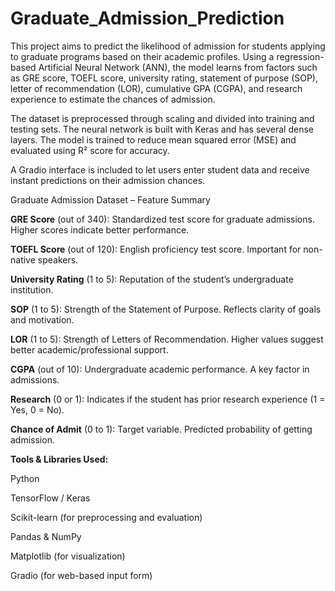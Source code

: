 # Graduate_Admission_Prediction
This project aims to predict the likelihood of admission for students applying to graduate programs based on their academic profiles. Using a regression-based Artificial Neural Network (ANN), the model learns from factors such as GRE score, TOEFL score, university rating, statement of purpose (SOP), letter of recommendation (LOR), cumulative GPA (CGPA), and research experience to estimate the chances of admission.

The dataset is preprocessed through scaling and divided into training and testing sets. The neural network is built with Keras and has several dense layers. The model is trained to reduce mean squared error (MSE) and evaluated using R² score for accuracy.

A Gradio interface is included to let users enter student data and receive instant predictions on their admission chances.

Graduate Admission Dataset – Feature Summary

**GRE Score** (out of 340):
Standardized test score for graduate admissions. Higher scores indicate better performance.

**TOEFL Score** (out of 120):
English proficiency test score. Important for non-native speakers.

**University Rating** (1 to 5):
Reputation of the student’s undergraduate institution.

**SOP** (1 to 5):
Strength of the Statement of Purpose. Reflects clarity of goals and motivation.

**LOR** (1 to 5):
Strength of Letters of Recommendation. Higher values suggest better academic/professional support.

**CGPA** (out of 10):
Undergraduate academic performance. A key factor in admissions.

**Research** (0 or 1):
Indicates if the student has prior research experience (1 = Yes, 0 = No).

**Chance of Admit** (0 to 1):
Target variable. Predicted probability of getting admission.

**Tools & Libraries Used:**

Python

TensorFlow / Keras

Scikit-learn (for preprocessing and evaluation)

Pandas & NumPy

Matplotlib (for visualization)

Gradio (for web-based input form)
